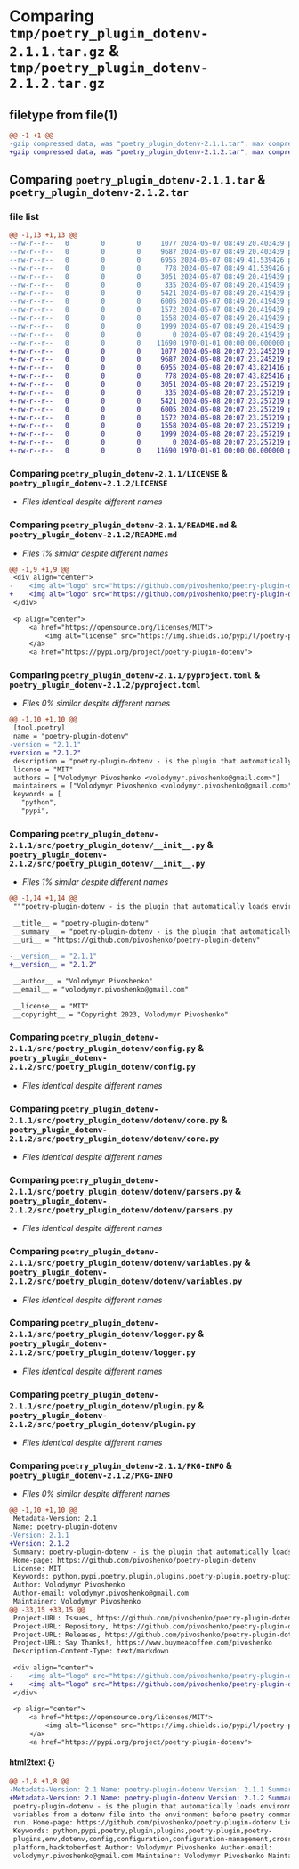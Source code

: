 # Comparing `tmp/poetry_plugin_dotenv-2.1.1.tar.gz` & `tmp/poetry_plugin_dotenv-2.1.2.tar.gz`

## filetype from file(1)

```diff
@@ -1 +1 @@
-gzip compressed data, was "poetry_plugin_dotenv-2.1.1.tar", max compression
+gzip compressed data, was "poetry_plugin_dotenv-2.1.2.tar", max compression
```

## Comparing `poetry_plugin_dotenv-2.1.1.tar` & `poetry_plugin_dotenv-2.1.2.tar`

### file list

```diff
@@ -1,13 +1,13 @@
--rw-r--r--   0        0        0     1077 2024-05-07 08:49:20.403439 poetry_plugin_dotenv-2.1.1/LICENSE
--rw-r--r--   0        0        0     9687 2024-05-07 08:49:20.403439 poetry_plugin_dotenv-2.1.1/README.md
--rw-r--r--   0        0        0     6955 2024-05-07 08:49:41.539426 poetry_plugin_dotenv-2.1.1/pyproject.toml
--rw-r--r--   0        0        0      778 2024-05-07 08:49:41.539426 poetry_plugin_dotenv-2.1.1/src/poetry_plugin_dotenv/__init__.py
--rw-r--r--   0        0        0     3051 2024-05-07 08:49:20.419439 poetry_plugin_dotenv-2.1.1/src/poetry_plugin_dotenv/config.py
--rw-r--r--   0        0        0      335 2024-05-07 08:49:20.419439 poetry_plugin_dotenv-2.1.1/src/poetry_plugin_dotenv/dotenv/__init__.py
--rw-r--r--   0        0        0     5421 2024-05-07 08:49:20.419439 poetry_plugin_dotenv-2.1.1/src/poetry_plugin_dotenv/dotenv/core.py
--rw-r--r--   0        0        0     6005 2024-05-07 08:49:20.419439 poetry_plugin_dotenv-2.1.1/src/poetry_plugin_dotenv/dotenv/parsers.py
--rw-r--r--   0        0        0     1572 2024-05-07 08:49:20.419439 poetry_plugin_dotenv-2.1.1/src/poetry_plugin_dotenv/dotenv/variables.py
--rw-r--r--   0        0        0     1558 2024-05-07 08:49:20.419439 poetry_plugin_dotenv-2.1.1/src/poetry_plugin_dotenv/logger.py
--rw-r--r--   0        0        0     1999 2024-05-07 08:49:20.419439 poetry_plugin_dotenv-2.1.1/src/poetry_plugin_dotenv/plugin.py
--rw-r--r--   0        0        0        0 2024-05-07 08:49:20.419439 poetry_plugin_dotenv-2.1.1/src/poetry_plugin_dotenv/py.typed
--rw-r--r--   0        0        0    11690 1970-01-01 00:00:00.000000 poetry_plugin_dotenv-2.1.1/PKG-INFO
+-rw-r--r--   0        0        0     1077 2024-05-08 20:07:23.245219 poetry_plugin_dotenv-2.1.2/LICENSE
+-rw-r--r--   0        0        0     9687 2024-05-08 20:07:23.245219 poetry_plugin_dotenv-2.1.2/README.md
+-rw-r--r--   0        0        0     6955 2024-05-08 20:07:43.821416 poetry_plugin_dotenv-2.1.2/pyproject.toml
+-rw-r--r--   0        0        0      778 2024-05-08 20:07:43.825416 poetry_plugin_dotenv-2.1.2/src/poetry_plugin_dotenv/__init__.py
+-rw-r--r--   0        0        0     3051 2024-05-08 20:07:23.257219 poetry_plugin_dotenv-2.1.2/src/poetry_plugin_dotenv/config.py
+-rw-r--r--   0        0        0      335 2024-05-08 20:07:23.257219 poetry_plugin_dotenv-2.1.2/src/poetry_plugin_dotenv/dotenv/__init__.py
+-rw-r--r--   0        0        0     5421 2024-05-08 20:07:23.257219 poetry_plugin_dotenv-2.1.2/src/poetry_plugin_dotenv/dotenv/core.py
+-rw-r--r--   0        0        0     6005 2024-05-08 20:07:23.257219 poetry_plugin_dotenv-2.1.2/src/poetry_plugin_dotenv/dotenv/parsers.py
+-rw-r--r--   0        0        0     1572 2024-05-08 20:07:23.257219 poetry_plugin_dotenv-2.1.2/src/poetry_plugin_dotenv/dotenv/variables.py
+-rw-r--r--   0        0        0     1558 2024-05-08 20:07:23.257219 poetry_plugin_dotenv-2.1.2/src/poetry_plugin_dotenv/logger.py
+-rw-r--r--   0        0        0     1999 2024-05-08 20:07:23.257219 poetry_plugin_dotenv-2.1.2/src/poetry_plugin_dotenv/plugin.py
+-rw-r--r--   0        0        0        0 2024-05-08 20:07:23.257219 poetry_plugin_dotenv-2.1.2/src/poetry_plugin_dotenv/py.typed
+-rw-r--r--   0        0        0    11690 1970-01-01 00:00:00.000000 poetry_plugin_dotenv-2.1.2/PKG-INFO
```

### Comparing `poetry_plugin_dotenv-2.1.1/LICENSE` & `poetry_plugin_dotenv-2.1.2/LICENSE`

 * *Files identical despite different names*

### Comparing `poetry_plugin_dotenv-2.1.1/README.md` & `poetry_plugin_dotenv-2.1.2/README.md`

 * *Files 1% similar despite different names*

```diff
@@ -1,9 +1,9 @@
 <div align="center">
-    <img alt="logo" src="https://github.com/pivoshenko/poetry-plugin-dotenv/blob/main/docs/assets/logo.svg?raw=True" height=200>
+    <img alt="logo" src="https://github.com/pivoshenko/poetry-plugin-dotenv/blob/main/docs/assets/logo.svg?raw=True" height=300>
 </div>
 
 <p align="center">
     <a href="https://opensource.org/licenses/MIT">
         <img alt="license" src="https://img.shields.io/pypi/l/poetry-plugin-dotenv?logo=opensourceinitiative">
     </a>
     <a href="https://pypi.org/project/poetry-plugin-dotenv">
```

### Comparing `poetry_plugin_dotenv-2.1.1/pyproject.toml` & `poetry_plugin_dotenv-2.1.2/pyproject.toml`

 * *Files 0% similar despite different names*

```diff
@@ -1,10 +1,10 @@
 [tool.poetry]
 name = "poetry-plugin-dotenv"
-version = "2.1.1"
+version = "2.1.2"
 description = "poetry-plugin-dotenv - is the plugin that automatically loads environment variables from a dotenv file into the environment before poetry commands are run."
 license = "MIT"
 authors = ["Volodymyr Pivoshenko <volodymyr.pivoshenko@gmail.com>"]
 maintainers = ["Volodymyr Pivoshenko <volodymyr.pivoshenko@gmail.com>"]
 keywords = [
   "python",
   "pypi",
```

### Comparing `poetry_plugin_dotenv-2.1.1/src/poetry_plugin_dotenv/__init__.py` & `poetry_plugin_dotenv-2.1.2/src/poetry_plugin_dotenv/__init__.py`

 * *Files 1% similar despite different names*

```diff
@@ -1,14 +1,14 @@
 """poetry-plugin-dotenv - is the plugin that automatically loads environment variables from a dotenv file into the environment before poetry commands are run."""
 
 __title__ = "poetry-plugin-dotenv"
 __summary__ = "poetry-plugin-dotenv - is the plugin that automatically loads environment variables from a dotenv file into the environment before poetry commands are run."
 __uri__ = "https://github.com/pivoshenko/poetry-plugin-dotenv"
 
-__version__ = "2.1.1"
+__version__ = "2.1.2"
 
 __author__ = "Volodymyr Pivoshenko"
 __email__ = "volodymyr.pivoshenko@gmail.com"
 
 __license__ = "MIT"
 __copyright__ = "Copyright 2023, Volodymyr Pivoshenko"
```

### Comparing `poetry_plugin_dotenv-2.1.1/src/poetry_plugin_dotenv/config.py` & `poetry_plugin_dotenv-2.1.2/src/poetry_plugin_dotenv/config.py`

 * *Files identical despite different names*

### Comparing `poetry_plugin_dotenv-2.1.1/src/poetry_plugin_dotenv/dotenv/core.py` & `poetry_plugin_dotenv-2.1.2/src/poetry_plugin_dotenv/dotenv/core.py`

 * *Files identical despite different names*

### Comparing `poetry_plugin_dotenv-2.1.1/src/poetry_plugin_dotenv/dotenv/parsers.py` & `poetry_plugin_dotenv-2.1.2/src/poetry_plugin_dotenv/dotenv/parsers.py`

 * *Files identical despite different names*

### Comparing `poetry_plugin_dotenv-2.1.1/src/poetry_plugin_dotenv/dotenv/variables.py` & `poetry_plugin_dotenv-2.1.2/src/poetry_plugin_dotenv/dotenv/variables.py`

 * *Files identical despite different names*

### Comparing `poetry_plugin_dotenv-2.1.1/src/poetry_plugin_dotenv/logger.py` & `poetry_plugin_dotenv-2.1.2/src/poetry_plugin_dotenv/logger.py`

 * *Files identical despite different names*

### Comparing `poetry_plugin_dotenv-2.1.1/src/poetry_plugin_dotenv/plugin.py` & `poetry_plugin_dotenv-2.1.2/src/poetry_plugin_dotenv/plugin.py`

 * *Files identical despite different names*

### Comparing `poetry_plugin_dotenv-2.1.1/PKG-INFO` & `poetry_plugin_dotenv-2.1.2/PKG-INFO`

 * *Files 0% similar despite different names*

```diff
@@ -1,10 +1,10 @@
 Metadata-Version: 2.1
 Name: poetry-plugin-dotenv
-Version: 2.1.1
+Version: 2.1.2
 Summary: poetry-plugin-dotenv - is the plugin that automatically loads environment variables from a dotenv file into the environment before poetry commands are run.
 Home-page: https://github.com/pivoshenko/poetry-plugin-dotenv
 License: MIT
 Keywords: python,pypi,poetry,plugin,plugins,poetry-plugin,poetry-plugins,env,dotenv,config,configuration,configuration-management,cross-platform,hacktoberfest
 Author: Volodymyr Pivoshenko
 Author-email: volodymyr.pivoshenko@gmail.com
 Maintainer: Volodymyr Pivoshenko
@@ -33,15 +33,15 @@
 Project-URL: Issues, https://github.com/pivoshenko/poetry-plugin-dotenv/issues
 Project-URL: Repository, https://github.com/pivoshenko/poetry-plugin-dotenv
 Project-URL: Releases, https://github.com/pivoshenko/poetry-plugin-dotenv/releases
 Project-URL: Say Thanks!, https://www.buymeacoffee.com/pivoshenko
 Description-Content-Type: text/markdown
 
 <div align="center">
-    <img alt="logo" src="https://github.com/pivoshenko/poetry-plugin-dotenv/blob/main/docs/assets/logo.svg?raw=True" height=200>
+    <img alt="logo" src="https://github.com/pivoshenko/poetry-plugin-dotenv/blob/main/docs/assets/logo.svg?raw=True" height=300>
 </div>
 
 <p align="center">
     <a href="https://opensource.org/licenses/MIT">
         <img alt="license" src="https://img.shields.io/pypi/l/poetry-plugin-dotenv?logo=opensourceinitiative">
     </a>
     <a href="https://pypi.org/project/poetry-plugin-dotenv">
```

#### html2text {}

```diff
@@ -1,8 +1,8 @@
-Metadata-Version: 2.1 Name: poetry-plugin-dotenv Version: 2.1.1 Summary:
+Metadata-Version: 2.1 Name: poetry-plugin-dotenv Version: 2.1.2 Summary:
 poetry-plugin-dotenv - is the plugin that automatically loads environment
 variables from a dotenv file into the environment before poetry commands are
 run. Home-page: https://github.com/pivoshenko/poetry-plugin-dotenv License: MIT
 Keywords: python,pypi,poetry,plugin,plugins,poetry-plugin,poetry-
 plugins,env,dotenv,config,configuration,configuration-management,cross-
 platform,hacktoberfest Author: Volodymyr Pivoshenko Author-email:
 volodymyr.pivoshenko@gmail.com Maintainer: Volodymyr Pivoshenko Maintainer-
```


